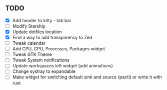 ## TODO
- [x] Add header to kitty - tab bar
- [ ] Modify Starship
- [x] Update dotfiles location
- [x] Find a way to add transparency to Zed
- [ ] Tweak calendar
- [ ] Add CPU, GPU, Processes, Packages widget
- [ ] Tweak GTK Theme
- [ ] Tweak System notifications
- [ ] Update workspaces left widget (add animations)
- [ ] Change systray to expandable
- [ ] Make widget for switching default sink and source (pactl) or write it with rust
